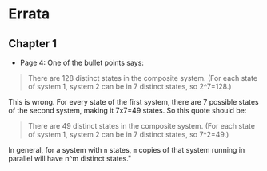 # Errata

## Chapter 1

  * Page 4: One of the bullet points says:
  
   > There are 128 distinct states in the composite system. (For each state of system 1, system 2 can be in 7 distinct states, so 2^7=128.)
   
   This is wrong. For every state of the first system, there are 7 possible states of the second system, making it 7x7=49 states. So this quote should be:
   > There are 49 distinct states in the composite system. (For each state of system 1, system 2 can be in 7 distinct states, so 7^2=49.)
   
   In general, for a system with `n` states, `m` copies of that system running in parallel will have n^m distinct states."
